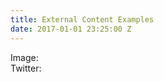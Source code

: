 ```yaml
---
title: External Content Examples
date: 2017-01-01 23:25:00 Z
---
```



<script async custom-element="amp-twitter"
  src="https://cdn.ampproject.org/v0/amp-twitter-0.1.js"></script>

<div>
Image:
<amp-img src="http://i.imgur.com/yLPILpx.png" width="264" height="96" layout="responsive"></amp-img>
</div> 

<div>
Twitter:
<amp-twitter width="390" height="50"
    layout="responsive"
    data-tweetid="638793490521001985">
</amp-twitter>
</div>